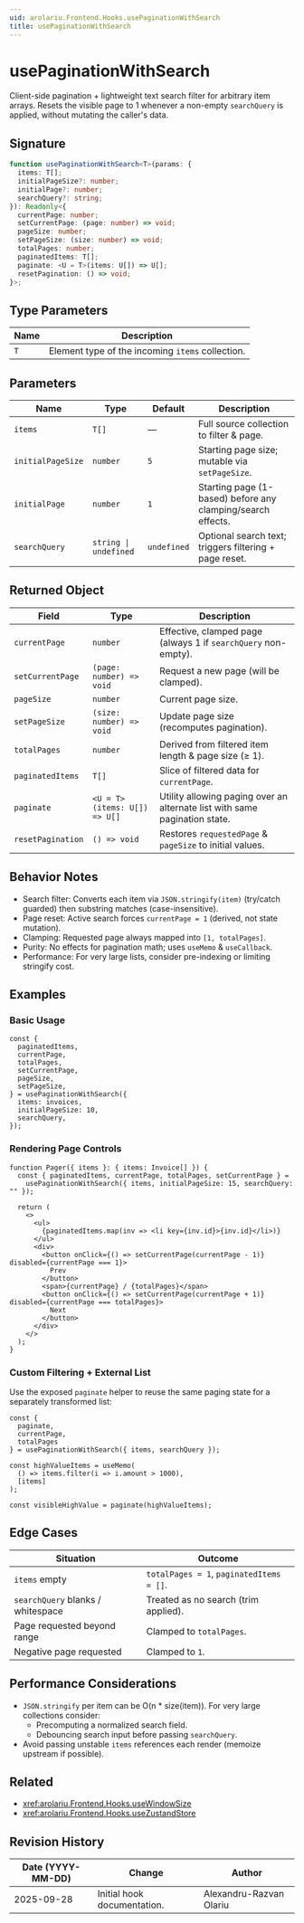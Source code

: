 ```yaml
---
uid: arolariu.Frontend.Hooks.usePaginationWithSearch
title: usePaginationWithSearch
---
```


# usePaginationWithSearch

Client-side pagination + lightweight text search filter for arbitrary item arrays.
Resets the visible page to 1 whenever a non-empty `searchQuery` is applied, without mutating the caller's data.

## Signature

```ts
function usePaginationWithSearch<T>(params: {
  items: T[];
  initialPageSize?: number;
  initialPage?: number;
  searchQuery?: string;
}): Readonly<{
  currentPage: number;
  setCurrentPage: (page: number) => void;
  pageSize: number;
  setPageSize: (size: number) => void;
  totalPages: number;
  paginatedItems: T[];
  paginate: <U = T>(items: U[]) => U[];
  resetPagination: () => void;
}>;
```

## Type Parameters

| Name | Description |
| ---- | ----------- |
| `T` | Element type of the incoming `items` collection. |

## Parameters

| Name | Type | Default | Description |
| ---- | ---- | ------- | ----------- |
| `items` | `T[]` | — | Full source collection to filter & page. |
| `initialPageSize` | `number` | `5` | Starting page size; mutable via `setPageSize`. |
| `initialPage` | `number` | `1` | Starting page (1-based) before any clamping/search effects. |
| `searchQuery` | `string \| undefined` | `undefined` | Optional search text; triggers filtering + page reset. |

## Returned Object

| Field | Type | Description |
| ----- | ---- | ----------- |
| `currentPage` | `number` | Effective, clamped page (always 1 if `searchQuery` non-empty). |
| `setCurrentPage` | `(page: number) => void` | Request a new page (will be clamped). |
| `pageSize` | `number` | Current page size. |
| `setPageSize` | `(size: number) => void` | Update page size (recomputes pagination). |
| `totalPages` | `number` | Derived from filtered item length & page size (≥ 1). |
| `paginatedItems` | `T[]` | Slice of filtered data for `currentPage`. |
| `paginate` | `<U = T>(items: U[]) => U[]` | Utility allowing paging over an alternate list with same pagination state. |
| `resetPagination` | `() => void` | Restores `requestedPage` & `pageSize` to initial values. |

## Behavior Notes

- Search filter: Converts each item via `JSON.stringify(item)` (try/catch guarded) then substring matches (case-insensitive).
- Page reset: Active search forces `currentPage = 1` (derived, not state mutation).
- Clamping: Requested page always mapped into `[1, totalPages]`.
- Purity: No effects for pagination math; uses `useMemo` & `useCallback`.
- Performance: For very large lists, consider pre-indexing or limiting stringify cost.

## Examples

### Basic Usage

```tsx
const {
  paginatedItems,
  currentPage,
  totalPages,
  setCurrentPage,
  pageSize,
  setPageSize,
} = usePaginationWithSearch({
  items: invoices,
  initialPageSize: 10,
  searchQuery,
});
```

### Rendering Page Controls

```tsx
function Pager({ items }: { items: Invoice[] }) {
  const { paginatedItems, currentPage, totalPages, setCurrentPage } =
    usePaginationWithSearch({ items, initialPageSize: 15, searchQuery: "" });

  return (
    <>
      <ul>
        {paginatedItems.map(inv => <li key={inv.id}>{inv.id}</li>)}
      </ul>
      <div>
        <button onClick={() => setCurrentPage(currentPage - 1)} disabled={currentPage === 1}>
          Prev
        </button>
        <span>{currentPage} / {totalPages}</span>
        <button onClick={() => setCurrentPage(currentPage + 1)} disabled={currentPage === totalPages}>
          Next
        </button>
      </div>
    </>
  );
}
```

### Custom Filtering + External List

Use the exposed `paginate` helper to reuse the same paging state for a separately transformed list:

```tsx
const {
  paginate,
  currentPage,
  totalPages
} = usePaginationWithSearch({ items, searchQuery });

const highValueItems = useMemo(
  () => items.filter(i => i.amount > 1000),
  [items]
);

const visibleHighValue = paginate(highValueItems);
```

## Edge Cases

| Situation | Outcome |
| --------- | ------- |
| `items` empty | `totalPages = 1`, `paginatedItems = []`. |
| `searchQuery` blanks / whitespace | Treated as no search (trim applied). |
| Page requested beyond range | Clamped to `totalPages`. |
| Negative page requested | Clamped to `1`. |

## Performance Considerations

- `JSON.stringify` per item can be O(n * size(item)). For very large collections consider:
  - Precomputing a normalized search field.
  - Debouncing search input before passing `searchQuery`.
- Avoid passing unstable `items` references each render (memoize upstream if possible).

## Related

- <xref:arolariu.Frontend.Hooks.useWindowSize>
- <xref:arolariu.Frontend.Hooks.useZustandStore>

## Revision History

| Date (YYYY-MM-DD) | Change | Author |
| ----------------- | ------ | ------ |
| 2025-09-28 | Initial hook documentation. | Alexandru-Razvan Olariu |
